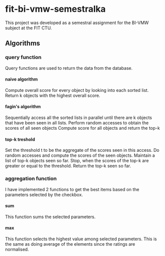 # fit-bi-vmw-semestralka
This project was developed as a semestral assignment for the BI-VMW subject at the FIT CTU.

## Algorithms

### query function
Query functions are used to return the data from the database.

#### naive algorithm
Compute overall score for every object by looking into each sorted list.
Return k objects with the highest overall score.

#### fagin's algorithm
Sequentially access all the sorted lists in parallel until there are k objects that have been seen in all lists.
Perform random accesses to obtain the scores of all seen objects
Compute score for all objects and return the top-k
#### top-k treshold
Set the threshold t to be the aggregate of the scores seen in this access.
Do random accesses and compute the scores of the seen objects.
Maintain a list of top-k objects seen so far.
Stop, when the scores of the top-k are greater or equal to the threshold.
Return the top-k seen so far.
### aggregation function
I have implemented 2 functions to get the best items based on the parameters selected by the checkbox.
#### sum
This function sums the selected parameters.
#### max
This function selects the highest value among selected parameters. This is the same as doing average of the elements since the ratings are normalised.
